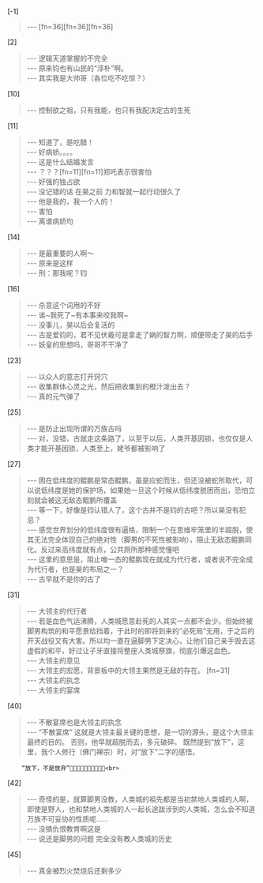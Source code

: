 
[-1] 
>--- [fn=36][fn=36][fn=36]<br>

[2] 
>--- 逻辑天道掌握的不完全<br>
>--- 原来钧也有山民的“淳朴”啊。<br>
>--- 其实我是大帅哥（各位吃不吃惊？）<br>

[10] 
>--- 控制欲之祖，只有我能，也只有我配决定古的生死<br>

[11] 
>--- 知道了，是吃醋！<br>
>--- 好病娇。。。。<br>
>--- 这是什么结婚发言<br>
>--- ？？？[fn=11][fn=11]郑吒表示很害怕<br>
>--- 好强的独占欲<br>
>--- 没记错的话 在昊之前  力和智就一起行动很久了<br>
>--- 他是我的，我一个人的！<br>
>--- 害怕<br>
>--- 离谱病娇均<br>

[14] 
>--- 是最重要的人啊～<br>
>--- 原来是这样<br>
>--- 刑：那我呢？钧<br>

[16] 
>--- 杀意这个词用的不好<br>
>--- 诶~我死了~有本事来咬我啊~<br>
>--- 没事儿，昊以后会复活的<br>
>--- 古是爱钧的，君不见伏羲可是拿走了娲的智力啊，顺便带走了昊的后手<br>
>--- 妖皇的思想吗，哥哥不干净了<br>

[23] 
>--- 以众人的意志打开窍穴<br>
>--- 收集群体心灵之光，然后把收集到的橙汁泼出去？<br>
>--- 真的元气弹了<br>

[25] 
>--- 是防止出现所谓的万族古吗<br>
>--- 对，没错，古就走这条路了，以至于以后，人类开基因锁，也仅仅是人类才能开基因锁，人类至上，姥爷都被影响了<br>

[27] 
>--- 困在低纬度的鲲鹏是常态鲲鹏，虽是应蛇而生，但还没被蛇所取代，可以说低纬度是她的保护场，如果她一旦这个时候从低纬度脱困而出，恐怕立刻就会被这无敌态鲲鹏所覆盖<br>
>--- 等一下，好像是钧认错人了，这个古并不是钧的古吧？所以昊没有犯忌？<br>
>--- 感觉世界划分的低纬度很有逼格，限制一个在思维牢笼里的半超脱，使其无法完全体现自己的绝对性（脚男的不死性被影响），阻止无敌态鲲鹏同化。反过来高纬度就有点，公共厕所那种感觉懂吧<br>
>--- 这里的意思是，阻止唯一态的鲲鹏现在就成为代行者，或者说不完全成为代行者，也是昊的布局之一？<br>
>--- 古早就不是你的古了<br>

[31] 
>--- 大领主的代行者<br>
>--- 若是血色气运沸腾，人类城愿意赴死的人其实一点都不会少。但始终被脚男构筑的和平愿景给挡着，于此时的即将到来的“必死局”无用，于之后的开天战役又有大害。所以均一直在逼脚男下定决心，让他们自己亲手毁去这虚假的和平，好过让子牙直接将整座人类城祭旗，彻底引爆这血色。<br>
>--- 大领主的意见<br>
>--- 大领主的宏愿，背景板中的大领主果然是无敌的存在。 [fn=31]<br>
>--- 大领主的执念<br>
>--- 大领主的宴席<br>

[40] 
>--- 不散宴席也是大领主的执念<br>
>--- “不散宴席” 这就是大领主最关键的思想，是一切的源头，是这个大领主最终的目的。 否则，他早就超脱而去，多元破碎。 既然提到“放下”，这里，我个人修行（佛门禅宗）时，对“放下”二字的感悟。   

        “放下，不是放弃”🙏🏻🙏🏻🙏🏻🙏🏻🙏🏻<br>

[42] 
>--- 奇怪的是，就算脚男没教，人类城的祖先都是当初禁地人类城的人啊，即使是野人，也和禁地人类城的人一起长途跋涉到的人类城，怎么会不知道万族不可妥协的性质呢……<br>
>--- 没搞仇恨教育啊这是<br>
>--- 说还是脚男的问题
完全没有教人类城的历史<br>

[45] 
>--- 真金被烈火焚烧后还剩多少<br>
